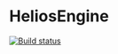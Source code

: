 # HeliosEngine

[![Build status](https://ci.appveyor.com/api/projects/status/8572liamf96poejo?svg=true)](https://ci.appveyor.com/project/Aljenci/heliosengine)
